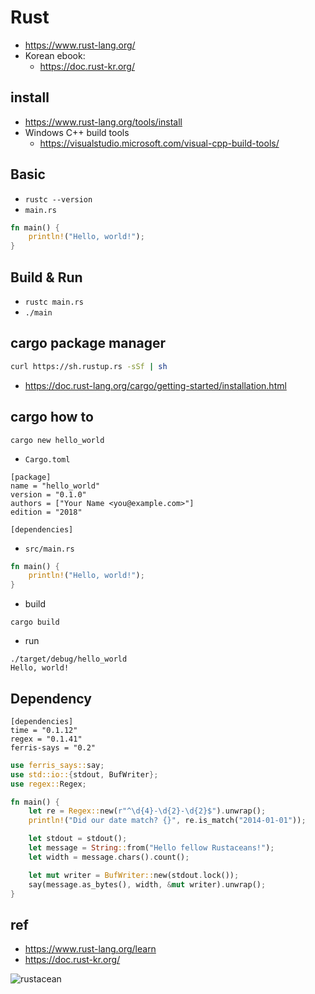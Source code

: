 # Rust
- https://www.rust-lang.org/
- Korean ebook:
  * https://doc.rust-kr.org/

## install
- https://www.rust-lang.org/tools/install
- Windows C++ build tools
  * https://visualstudio.microsoft.com/visual-cpp-build-tools/

## Basic
- `rustc --version`
- `main.rs`

```rust
fn main() {
    println!("Hello, world!");
}
```

## Build & Run
- `rustc main.rs`
- `./main`

## cargo package manager
```bash
curl https://sh.rustup.rs -sSf | sh
```

- https://doc.rust-lang.org/cargo/getting-started/installation.html

## cargo how to
```
cargo new hello_world
```

- `Cargo.toml`

```
[package]
name = "hello_world"
version = "0.1.0"
authors = ["Your Name <you@example.com>"]
edition = "2018"

[dependencies]
```

- `src/main.rs`

```rust
fn main() {
    println!("Hello, world!");
}
```

- build

```
cargo build
```

- run

```
./target/debug/hello_world
Hello, world!
```

## Dependency

```
[dependencies]
time = "0.1.12"
regex = "0.1.41"
ferris-says = "0.2"
```

```rust
use ferris_says::say;
use std::io::{stdout, BufWriter};
use regex::Regex;

fn main() {
    let re = Regex::new(r"^\d{4}-\d{2}-\d{2}$").unwrap();
    println!("Did our date match? {}", re.is_match("2014-01-01"));

    let stdout = stdout();
    let message = String::from("Hello fellow Rustaceans!");
    let width = message.chars().count();

    let mut writer = BufWriter::new(stdout.lock());
    say(message.as_bytes(), width, &mut writer).unwrap();
}
```

## ref
- https://www.rust-lang.org/learn
- https://doc.rust-kr.org/

<img src="https://www.rust-lang.org/static/images/ferris.gif" alt="rustacean" />
